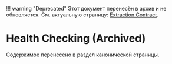 !!! warning "Deprecated"
    Этот документ перенесён в архив и не обновляется. См. актуальную страницу: [Extraction Contract](../extraction-contract.md).

# Health Checking (Archived)

Содержимое перенесено в раздел канонической страницы.
